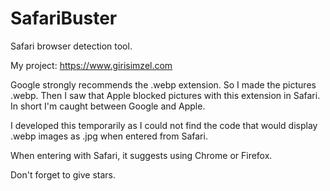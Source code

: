 # SafariBuster
Safari browser detection tool.

My project: https://www.girisimzel.com

Google strongly recommends the .webp extension. So I made the pictures .webp. Then I saw that Apple blocked pictures with this extension in Safari. In short I'm caught between Google and Apple.

I developed this temporarily as I could not find the code that would display .webp images as .jpg when entered from Safari.

When entering with Safari, it suggests using Chrome or Firefox.

Don't forget to give stars.
